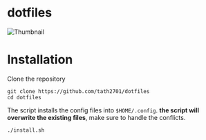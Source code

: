 # dotfiles
![Thumbnail](https://raw.githubusercontent.com/tath2701/dotfiles/main/misc/assets/dotfile_thumbnail.png)
# Installation
Clone the repository
```
git clone https://github.com/tath2701/dotfiles
cd dotfiles
```

The script installs the config files into ``$HOME/.config``. **the script will overwrite the existing files**, make sure to handle the conflicts.
```
./install.sh
```


